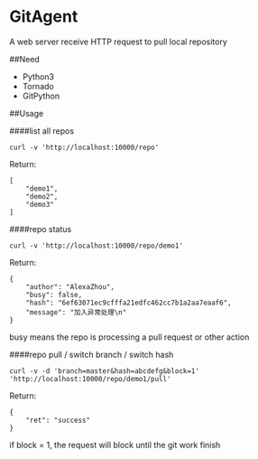 # GitAgent
A web server receive HTTP request to pull local repository

##Need
 * Python3
 * Tornado
 * GitPython
 
##Usage

####list all repos

```curl -v 'http://localhost:10000/repo'```

Return:

```
[
    "demo1",
    "demo2",
    "demo3"
]
```



####repo status

```curl -v 'http://localhost:10000/repo/demo1'```

Return:

```
{
    "author": "AlexaZhou",
    "busy": false,
    "hash": "6ef63071ec9cfffa21edfc462cc7b1a2aa7eaaf6",
    "message": "加入异常处理\n"
}
```

busy means the repo is processing a pull request or other action

####repo pull / switch branch / switch hash

```curl -v -d 'branch=master&hash=abcdefg&block=1' 'http://localhost:10000/repo/demo1/pull'```

Return:

```
{
    "ret": "success"
}
```


if block = 1, the request will block until the git work finish 
 
